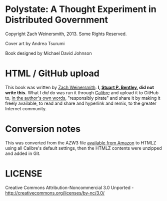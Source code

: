 # Polystate: A Thought Experiment in Distributed Government

Copyright Zach Weinersmith, 2013. Some Rights Reserved.

Cover art by Andrea Tsurumi

Book designed by Michael David Johnson

# HTML / GitHub upload

This book was written by [Zach Weinersmith](http://www.theweinerworks.com/). **I, [Stuart P. Bentley](http://stuartpb.com/), did not write this.** What I *did* do was run it through [Calibre](http://calibre-ebook.com/) and upload it to GitHub to, [in the author's own words](https://twitter.com/ZachWeiner/status/438097029730803712), "responsibly pirate" and share it by making it freely available, to read and share and hyperlink and remix, to the greater Internet community.

# Conversion notes

This was converted from the AZW3 file [available from Amazon](http://www.amazon.com/gp/product/B00IM5EM7W/) to HTMLZ using all Calibre's default settings, then the HTMLZ contents were unzipped and added in Git.

# LICENSE

Creative Commons Attribution-Noncommercial 3.0 Unported - http://creativecommons.org/licenses/by-nc/3.0/
